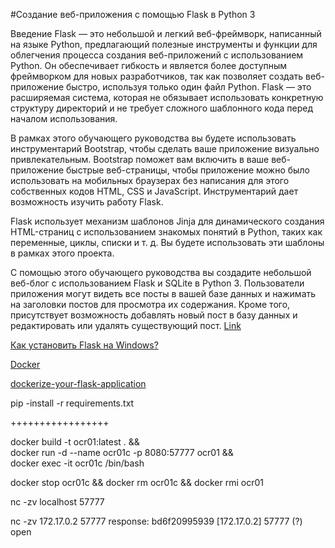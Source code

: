 #Создание веб-приложения с помощью Flask в Python 3

Введение
Flask — это небольшой и легкий веб-фреймворк, написанный на языке Python, предлагающий полезные инструменты и функции для облегчения процесса создания веб-приложений с использованием Python. Он обеспечивает гибкость и является более доступным фреймворком для новых разработчиков, так как позволяет создать веб-приложение быстро, используя только один файл Python. Flask — это расширяемая система, которая не обязывает использовать конкретную структуру директорий и не требует сложного шаблонного кода перед началом использования.

В рамках этого обучающего руководства вы будете использовать инструментарий Bootstrap, чтобы сделать ваше приложение визуально привлекательным. Bootstrap поможет вам включить в ваше веб-приложение быстрые веб-страницы, чтобы приложение можно было использовать на мобильных браузерах без написания для этого собственных кодов HTML, CSS и JavaScript. Инструментарий дает возможность изучить работу Flask.

Flask использует механизм шаблонов Jinja для динамического создания HTML-страниц с использованием знакомых понятий в Python, таких как переменные, циклы, списки и т. д. Вы будете использовать эти шаблоны в рамках этого проекта.

С помощью этого обучающего руководства вы создадите небольшой веб-блог с использованием Flask и SQLite в Python 3. Пользователи приложения могут видеть все посты в вашей базе данных и нажимать на заголовки постов для просмотра их содержания. Кроме того, присутствует возможность добавлять новый пост в базу данных и редактировать или удалять существующий пост.
[Link](https://www.digitalocean.com/community/tutorials/how-to-make-a-web-application-using-flask-in-python-3-ru)



[Как установить Flask на Windows?](https://coderoad.ru/17917254/%D0%9A%D0%B0%D0%BA-%D1%83%D1%81%D1%82%D0%B0%D0%BD%D0%BE%D0%B2%D0%B8%D1%82%D1%8C-Flask-%D0%BD%D0%B0-Windows)



[Docker](https://www.youtube.com/watch?v=QF4ZF857m44&t=1899s)

[dockerize-your-flask-application](https://runnable.com/docker/python/dockerize-your-flask-application)

pip -install -r requirements.txt


+++++++++++++++++

docker build -t ocr01:latest . &&\
docker run -d --name ocr01c -p 8080:57777 ocr01 &&\
docker exec -it ocr01c /bin/bash




docker stop ocr01c && docker rm ocr01c && docker rmi ocr01


nc -zv localhost 57777


nc -zv 172.17.0.2 57777
response: bd6f20995939 [172.17.0.2] 57777 (?) open